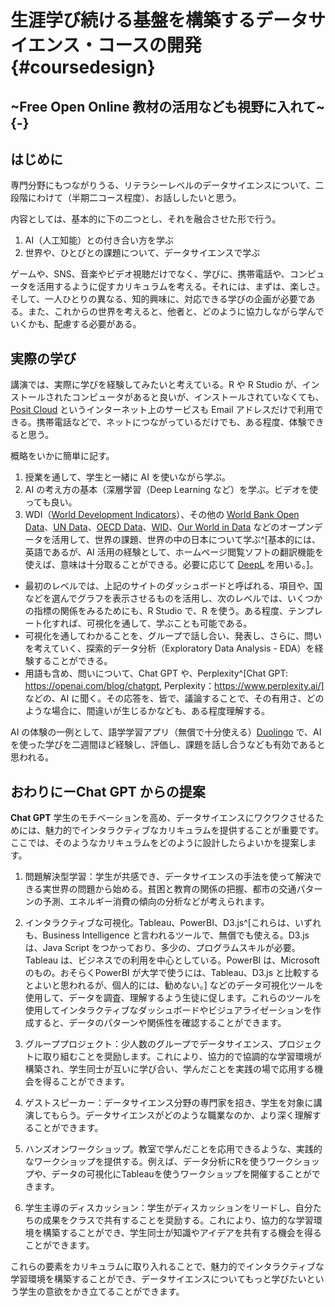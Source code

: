 # 生涯学び続ける基盤を構築するデータサイエンス・コースの開発 {#coursedesign}
## ~Free Open Online 教材の活用なども視野に入れて~ {-}

## はじめに

専門分野にもつながりうる、リテラシーレベルのデータサイエンスについて、二段階にわけて（半期二コース程度）、お話ししたいと思う。

内容としては、基本的に下の二つとし、それを融合させた形で行う。

1. AI（人工知能）との付き合い方を学ぶ
2. 世界や、ひとびとの課題について、データサイエンスで学ぶ

ゲームや、SNS、音楽やビデオ視聴だけでなく、学びに、携帯電話や、コンピュータを活用するように促すカリキュラムを考える。それには、まずは、楽しさ。そして、一人ひとりの異なる、知的興味に、対応できる学びの企画が必要である。また、これからの世界を考えると、他者と、どのように協力しながら学んでいくかも、配慮する必要がある。

## 実際の学び

講演では、実際に学びを経験してみたいと考えている。R や R Studio が、インストールされたコンピュータがあると良いが、インストールされていなくても、[Posit Cloud](https://posit.cloud/) というインターネット上のサービスも Email アドレスだけで利用できる。携帯電話などで、ネットにつながっているだけでも、ある程度、体験できると思う。

概略をいかに簡単に記す。

1. 授業を通して、学生と一緒に AI を使いながら学ぶ。
2. AI の考え方の基本（深層学習（Deep Learning など）を学ぶ。ビデオを使っても良い。
3. WDI（[World Development Indicators](https://datatopics.worldbank.org/world-development-indicators/)）、その他の [World Bank Open Data](https://data.worldbank.org/)、[UN Data](https://data.un.org/)、[OECD Data](https://data.oecd.org/)、[WID](https://wid.world/)、[Our World in Data](https://ourworldindata.org/) などのオープンデータを活用して、世界の課題、世界の中の日本について学ぶ^[基本的には、英語であるが、AI 活用の経験として、ホームページ閲覧ソフトの翻訳機能を使えば、意味は十分取ることができる。必要に応じて [DeepL](https://www.deepl.com/en/translator) を用いる。]。
  - 最初のレベルでは、上記のサイトのダッシュボードと呼ばれる、項目や、国などを選んでグラフを表示させるものを活用し、次のレベルでは、いくつかの指標の関係をみるためにも、R Studio で、R を使う。ある程度、テンプレート化すれば、可視化を通して、学ぶことも可能である。
  - 可視化を通してわかることを、グループで話し合い、発表し、さらに、問いを考えていく、探索的データ分析（Exploratory Data Analysis - EDA）を経験することができる。
  - 用語も含め、問いについて、Chat GPT や、Perplexity^[Chat GPT: https://openai.com/blog/chatgpt, Perplexity：https://www.perplexity.ai/] などの、AI に聞く。その応答を、皆で、議論することで、その有用さ、どのような場合に、間違いが生じるかなども、ある程度理解する。

AI の体験の一例として、語学学習アプリ（無償で十分使える）[Duolingo](https://www.duolingo.com/) で、AI を使った学びを二週間ほど経験し、評価し、課題を話し合うなども有効であると思われる。

## おわりにーChat GPT からの提案

**Chat GPT** 学生のモチベーションを高め、データサイエンスにワクワクさせるためには、魅力的でインタラクティブなカリキュラムを提供することが重要です。ここでは、そのようなカリキュラムをどのように設計したらよいかを提案します。

1. 問題解決型学習：学生が共感でき、データサイエンスの手法を使って解決できる実世界の問題から始める。貧困と教育の関係の把握、都市の交通パターンの予測、エネルギー消費の傾向の分析などが考えられます。

2. インタラクティブな可視化。Tableau、PowerBI、D3.js^[これらは、いずれも、Business Intelligence と言われるツールで、無償でも使える。D3.js は、Java Script をつかっており、多少の、プログラムスキルが必要。Tableau は、ビジネスでの利用を中心としている。PowerBI は、Microsoft のもの。おそらくPowerBI が大学で使うには、Tableau、D3.js と比較するとよいと思われるが、個人的には、勧めない。] などのデータ可視化ツールを使用して、データを調査、理解するよう生徒に促します。これらのツールを使用してインタラクティブなダッシュボードやビジュアライゼーションを作成すると、データのパターンや関係性を確認することができます。

3. グループプロジェクト：少人数のグループでデータサイエンス、プロジェクトに取り組むことを奨励します。これにより、協力的で協調的な学習環境が構築され、学生同士が互いに学び合い、学んだことを実践の場で応用する機会を得ることができます。

4. ゲストスピーカー：データサイエンス分野の専門家を招き、学生を対象に講演してもらう。データサイエンスがどのような職業なのか、より深く理解することができます。

5. ハンズオンワークショップ。教室で学んだことを応用できるような、実践的なワークショップを提供する。例えば、データ分析にRを使うワークショップや、データの可視化にTableauを使うワークショップを開催することができます。

6. 学生主導のディスカッション：学生がディスカッションをリードし、自分たちの成果をクラスで共有することを奨励する。これにより、協力的な学習環境を構築することができ、学生同士が知識やアイデアを共有する機会を得ることができます。

これらの要素をカリキュラムに取り入れることで、魅力的でインタラクティブな学習環境を構築することができ、データサイエンスについてもっと学びたいという学生の意欲をかき立てることができます。
